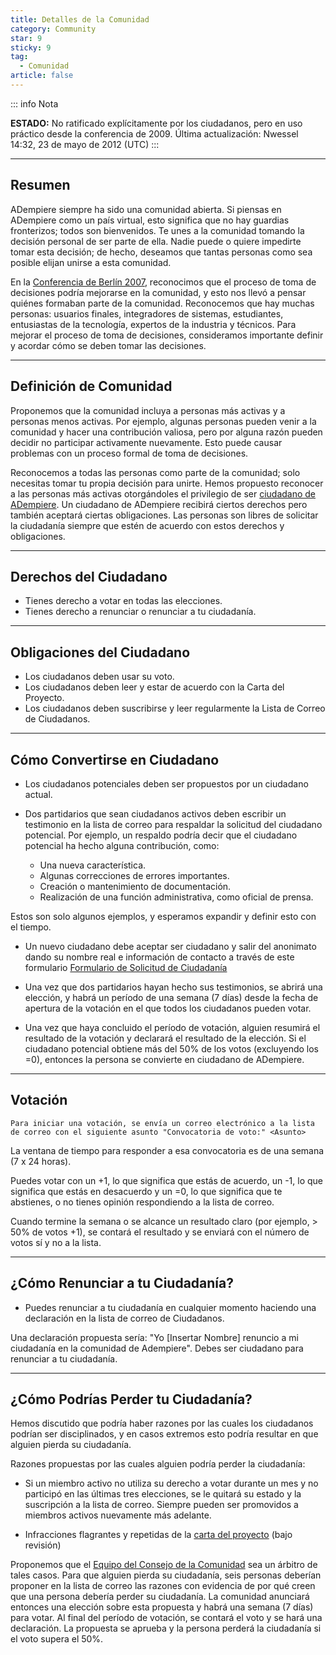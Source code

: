 ```yaml
---
title: Detalles de la Comunidad
category: Community
star: 9
sticky: 9
tag:
  - Comunidad
article: false
---
```


::: info Nota

**ESTADO:** No ratificado explícitamente por los ciudadanos, pero en uso práctico desde la conferencia de 2009. Última actualización: Nwessel 14:32, 23 de mayo de 2012 (UTC)
:::

---

## Resumen

ADempiere siempre ha sido una comunidad abierta. Si piensas en ADempiere como un país virtual, esto significa que no hay guardias fronterizos; todos son bienvenidos. Te unes a la comunidad tomando la decisión personal de ser parte de ella. Nadie puede o quiere impedirte tomar esta decisión; de hecho, deseamos que tantas personas como sea posible elijan unirse a esta comunidad.

En la [Conferencia de Berlín 2007](https://www.adempiere.io/about/meeting/berlin-2009.html), reconocimos que el proceso de toma de decisiones podría mejorarse en la comunidad, y esto nos llevó a pensar quiénes formaban parte de la comunidad. Reconocemos que hay muchas personas: usuarios finales, integradores de sistemas, estudiantes, entusiastas de la tecnología, expertos de la industria y técnicos. Para mejorar el proceso de toma de decisiones, consideramos importante definir y acordar cómo se deben tomar las decisiones.

---

## Definición de Comunidad

Proponemos que la comunidad incluya a personas más activas y a personas menos activas. Por ejemplo, algunas personas pueden venir a la comunidad y hacer una contribución valiosa, pero por alguna razón pueden decidir no participar activamente nuevamente. Esto puede causar problemas con un proceso formal de toma de decisiones.

Reconocemos a todas las personas como parte de la comunidad; solo necesitas tomar tu propia decisión para unirte. Hemos propuesto reconocer a las personas más activas otorgándoles el privilegio de ser [ciudadano de ADempiere](../community/citizens/README.md). Un ciudadano de ADempiere recibirá ciertos derechos pero también aceptará ciertas obligaciones. Las personas son libres de solicitar la ciudadanía siempre que estén de acuerdo con estos derechos y obligaciones.

---

## Derechos del Ciudadano

- Tienes derecho a votar en todas las elecciones.
- Tienes derecho a renunciar o renunciar a tu ciudadanía.

---

## Obligaciones del Ciudadano

- Los ciudadanos deben usar su voto.
- Los ciudadanos deben leer y estar de acuerdo con la Carta del Proyecto.
- Los ciudadanos deben suscribirse y leer regularmente la Lista de Correo de Ciudadanos.

---

## Cómo Convertirse en Ciudadano

- Los ciudadanos potenciales deben ser propuestos por un ciudadano actual.

- Dos partidarios que sean ciudadanos activos deben escribir un testimonio en la lista de correo para respaldar la solicitud del ciudadano potencial. Por ejemplo, un respaldo podría decir que el ciudadano potencial ha hecho alguna contribución, como:
  
  - Una nueva característica.
  - Algunas correcciones de errores importantes.
  - Creación o mantenimiento de documentación.
  - Realización de una función administrativa, como oficial de prensa.

Estos son solo algunos ejemplos, y esperamos expandir y definir esto con el tiempo.

- Un nuevo ciudadano debe aceptar ser ciudadano y salir del anonimato dando su nombre real e información de contacto a través de este formulario [Formulario de Solicitud de Ciudadanía](../community/citizens/citizen-application-form.md)

- Una vez que dos partidarios hayan hecho sus testimonios, se abrirá una elección, y habrá un período de una semana (7 días) desde la fecha de apertura de la votación en el que todos los ciudadanos pueden votar.

- Una vez que haya concluido el período de votación, alguien resumirá el resultado de la votación y declarará el resultado de la elección. Si el ciudadano potencial obtiene más del 50% de los votos (excluyendo los =0), entonces la persona se convierte en ciudadano de ADempiere.

---

## Votación

`Para iniciar una votación, se envía un correo electrónico a la lista de correo con el siguiente asunto "Convocatoria de voto:" <Asunto>`

La ventana de tiempo para responder a esa convocatoria es de una semana (7 x 24 horas).

Puedes votar con un +1, lo que significa que estás de acuerdo, un -1, lo que significa que estás en desacuerdo y un =0, lo que significa que te abstienes, o no tienes opinión respondiendo a la lista de correo.

Cuando termine la semana o se alcance un resultado claro (por ejemplo, > 50% de votos +1), se contará el resultado y se enviará con el número de votos sí y no a la lista.

---

## ¿Cómo Renunciar a tu Ciudadanía?

- Puedes renunciar a tu ciudadanía en cualquier momento haciendo una declaración en la lista de correo de Ciudadanos.

Una declaración propuesta sería: "Yo [Insertar Nombre] renuncio a mi ciudadanía en la comunidad de Adempiere". Debes ser ciudadano para renunciar a tu ciudadanía.

---

## ¿Cómo Podrías Perder tu Ciudadanía?

Hemos discutido que podría haber razones por las cuales los ciudadanos podrían ser disciplinados, y en casos extremos esto podría resultar en que alguien pierda su ciudadanía.

Razones propuestas por las cuales alguien podría perder la ciudadanía:

- Si un miembro activo no utiliza su derecho a votar durante un mes y no participó en las últimas tres elecciones, se le quitará su estado y la suscripción a la lista de correo. Siempre pueden ser promovidos a miembros activos nuevamente más adelante.

- Infracciones flagrantes y repetidas de la [carta del proyecto](../community/project-charter/README.md) (bajo revisión)

Proponemos que el [Equipo del Consejo de la Comunidad](../community/community-council-team/README.md) sea un árbitro de tales casos. Para que alguien pierda su ciudadanía, seis personas deberían proponer en la lista de correo las razones con evidencia de por qué creen que una persona debería perder su ciudadanía. La comunidad anunciará entonces una elección sobre esta propuesta y habrá una semana (7 días) para votar. Al final del período de votación, se contará el voto y se hará una declaración. La propuesta se aprueba y la persona perderá la ciudadanía si el voto supera el 50%.
